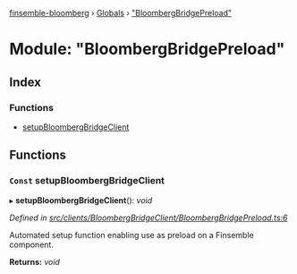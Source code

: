 [finsemble-bloomberg](../README.md) › [Globals](../globals.md) › ["BloombergBridgePreload"](_bloombergbridgepreload_.md)

# Module: "BloombergBridgePreload"

## Index

### Functions

* [setupBloombergBridgeClient](_bloombergbridgepreload_.md#const-setupbloombergbridgeclient)

## Functions

### `Const` setupBloombergBridgeClient

▸ **setupBloombergBridgeClient**(): *void*

*Defined in [src/clients/BloombergBridgeClient/BloombergBridgePreload.ts:6](https://github.com/ChartIQ/finsemble-bloomberg/blob/9f14117/src/clients/BloombergBridgeClient/BloombergBridgePreload.ts#L6)*

Automated setup function enabling use as preload on a Finsemble component.

**Returns:** *void*

